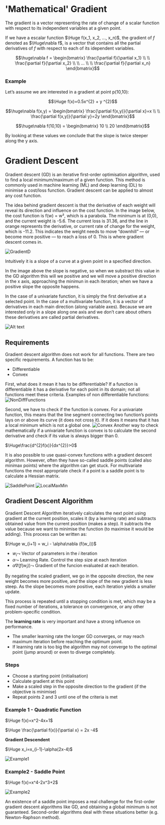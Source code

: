 # 'Mathematical' Gradient

The gradient is a vector representing the rate of change of a scalar function with respect to its independent variables at a given point.

If we have a escalar function $\Huge f(x_1, x_2, ..., x_n)$, the gradient of $f$ denoted as $\Huge\nabla f$, is a vector that contains all the partial derivatives of $f$ with respect to each of its idependent variables.

$$\huge\nabla f = \begin{bmatrix}
\frac{\partial f}{\partial x_1} \\ \\ 
\frac{\partial f}{\partial x_2} \\ \\
... \\ \\ 
\frac{\partial f}{\partial x_n}
\end{bmatrix}$$

### Example

Let’s assume we are interested in a gradient at point p(10,10):

$$\Huge f(x)=0.5x^{2} + y ^{2}$$

$$\huge\nabla f(x,y) = \begin{bmatrix}
\frac{\partial f(x,y)}{\partial x}=x \\ \\ 
\frac{\partial f(x,y)}{\partial y}=2y
\end{bmatrix}$$

$$\huge\nabla f(10,10) = \begin{bmatrix}
10 \\ 20
\end{bmatrix}$$

By looking at these values we conclude that the slope is twice steeper along the y axis.

# Gradient Descent 

Gradient descent (GD) is an iterative first-order optimisation algorithm, used to find a local minimum/maximum of a given function. This method is commonly used in machine learning (ML) and deep learning (DL) to minimise a cost/loss function. Gradient descent can be applied to almost any cost function.

The idea behind gradient descent is that the derivative of each weight will reveal its direction and influence on the cost function. In the image below, the cost function is f(w) = w², which is a parabola. The minimum is at (0,0), and the current weight is -5.6. The current loss is 31.36, and the line in orange represents the derivative, or current rate of change for the weight, which is -11.2. This indicates the weight needs to move “downhill” — or become more positive — to reach a loss of 0. This is where gradient descent comes in.

![GradientD](img/image7.png)

Intuitively it is a slope of a curve at a given point in a specified direction.

In the image above the slope is negative, so when we substract this value in the GD algorithm this will we positive and we will move a positive direction in the x axis, approaching the minimun in each iteration; when we have a positive slope the opposite happens.

In the case of a univariate function, it is simply the first derivative at a selected point. In the case of a multivariate function, it is a vector of derivatives in each main direction (along variable axes). Because we are interested only in a slope along one axis and we don’t care about others these derivatives are called partial derivatives.

![Alt text](https://qph.cf2.quoracdn.net/main-qimg-c92392f78bcc1a1ce1fbd18baeae6b7e)

## Requirements 

Gradient descent algorithm does not work for all functions. There are two specific requirements. A function has to be:

- Differentiable
- Convex

First, what does it mean it has to be differentiable? If a function is differentiable it has a derivative for each point in its domain; not all functions meet these criteria. Examples of non differentiable functions:
![NonDiffFunctions](img/image10.png)

Second, we have to check if the function is convex. For a univariate function, this means that the line segment connecting two function’s points lays on or above its curve (it does not cross it). If it does it means that it has a local minimum which is not a global one.
![Convex](img/image11.png)
Another way to check mathematically if a univariate function is convex is to calculate the second derivative and check if its value is always bigger than 0.

$\Huge\frac{d^{2}f(x)}{dx^{2}}>0$

It is also possible to use quasi-convex functions with a gradient descent algorithm. However, often they have so-called saddle points (called also minimax points) where the algorithm can get stuck. For multivariate functions the most appropriate check if a point is a saddle point is to calculate a Hessian matrix.

![SaddlePoint](img/image12.png)
![LocalMaxMin](img/image5.png)

## Gradient Descent Algorithm 

Gradient Descent Algorithm iteratively calculates the next point using gradient at the current position, scales it (by a learning rate) and subtracts obtained value from the current position (makes a step). It subtracts the value because we want to minimise the function (to maximise it would be adding). This process can be written as:

$\Huge w_{i+1} = w_i - \alpha\nabla (f(w_i))$

- $w_i\leadsto$ Vector of parameters in the $i$ iteration
- $\alpha\leadsto$ Learning Rate. Control the step size at each iteration
- $\alpha\nabla (f(w_i))\leadsto$ Gradient of the funcion evaluated at each iteration.

By negating the scaled gradient, we go in the opposite direction, the new weight becomes more positive, and the slope of the new gradient is less steep. As the slope becomes more positive, each iteration yields a smaller update.

This process is repeated until a stopping condition is met, which may be a fixed number of iterations, a tolerance on convergence, or any other problem-specific condition.

The **learning rate** is very important and have a strong influence on performance. 

- The smaller learning rate the longer GD converges, or may reach maximum iteration before reaching the optimum point.
- If learning rate is too big the algorithm may not converge to the optimal point (jump around) or even to diverge completely.

### Steps

- Choose a starting point (initialisation)
- Calculate gradient at this point
- Make a scaled step in the opposite direction to the gradient (if the objective is minimise)
- Repeat points 2 and 3 until one of the criteria is met

### Example 1 - Quadratic Function

$\Huge f(x)=x^2-4x+1$

$\Huge \frac{\partial f(x)}{\partial x} = 2x -4$

**Gradient Descendent**

$\Huge x_i=x_{i-1}-\alpha(2x-4)$

![Example1](img/image13.png)

### Example2 - Saddle Point

$\Huge f(x)=x^4-2x^3+2$

![Example2](img/image14.png)

An existence of a saddle point imposes a real challenge for the first-order gradient descent algorithms like GD, and obtaining a global minimum is not guaranteed. Second-order algorithms deal with these situations better (e.g. Newton-Raphson method).